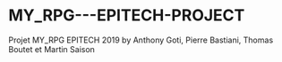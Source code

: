# MY_RPG---EPITECH-PROJECT
Projet MY_RPG EPITECH 2019 by Anthony Goti, Pierre Bastiani, Thomas Boutet et Martin Saison
